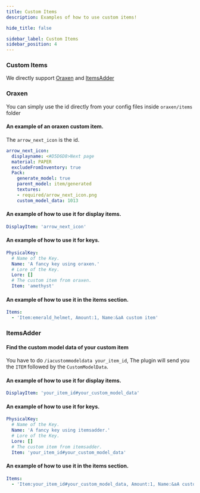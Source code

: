 ```yaml
---
title: Custom Items
description: Examples of how to use custom items!

hide_title: false

sidebar_label: Custom Items
sidebar_position: 4
---
```

### Custom Items
We directly support [Oraxen](https://www.spigotmc.org/resources/%E2%98%84%EF%B8%8F-oraxen-add-items-blocks-armors-hats-food-furnitures-plants-and-gui-1-18-1-20-1.72448/) and [ItemsAdder](https://www.spigotmc.org/resources/%E2%9C%A8itemsadder%E2%AD%90emotes-mobs-items-armors-hud-gui-emojis-blocks-wings-hats-liquids.73355/)

### Oraxen
You can simply use the id directly from your config files inside `oraxen/items` folder

#### An example of an oraxen custom item.
The `arrow_next_icon` is the id.
```yaml
arrow_next_icon:
  displayname: <#D5D6D8>Next page
  material: PAPER
  excludeFromInventory: true
  Pack:
    generate_model: true
    parent_model: item/generated
    textures:
    - required/arrow_next_icon.png
    custom_model_data: 1013
```

#### An example of how to use it for display items.
```yaml
DisplayItem: 'arrow_next_icon'
```

#### An example of how to use it for keys.
```yaml
PhysicalKey:
  # Name of the Key.
  Name: 'A fancy key using oraxen.'
  # Lore of the Key.
  Lore: []
  # The custom item from oraxen.
  Item: 'amethyst'
```

#### An example of how to use it in the items section.
```yaml
Items:
  - 'Item:emerald_helmet, Amount:1, Name:&aA custom item'
```

### ItemsAdder
#### Find the custom model data of your custom item
You have to do `/iacustommodeldata your_item_id`, The plugin will send you the `ITEM` followed by the `CustomModelData`.

#### An example of how to use it for display items.
```yaml
DisplayItem: 'your_item_id#your_custom_model_data'
```

#### An example of how to use it for keys.
```yaml
PhysicalKey:
  # Name of the Key.
  Name: 'A fancy key using itemsadder.'
  # Lore of the Key.
  Lore: []
  # The custom item from itemsadder.
  Item: 'your_item_id#your_custom_model_data'
```

#### An example of how to use it in the items section.
```yaml
Items:
  - 'Item:your_item_id#your_custom_model_data, Amount:1, Name:&aA custom item'
```